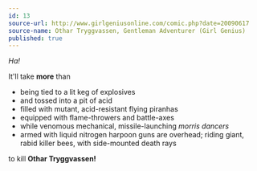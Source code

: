```yaml
---
id: 13
source-url: http://www.girlgeniusonline.com/comic.php?date=20090617
source-name: Othar Tryggvassen, Gentleman Adventurer (Girl Genius)
published: true
---
```

 *Ha!*

 It'll take **more** than

 
 - being tied to a lit keg of explosives
 - and tossed into a pit of acid
 - filled with mutant, acid-resistant flying piranhas
 - equipped with flame-throwers and battle-axes
 - while venomous mechanical, missile-launching *morris dancers*
 - armed with liquid nitrogen harpoon guns are overhead; riding giant, rabid killer bees, with side-mounted death rays
 
 to kill **Othar Tryggvassen!**
